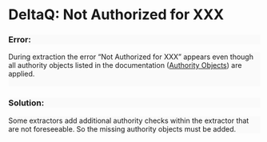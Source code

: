 # DeltaQ: Not Authorized for XXX

<!--html--><h3 style="background-color: rgb(250, 250, 250);">Error:</h3><div style="font-size: 14px; background-color: rgb(250, 250, 250);">During extraction the error “Not Authorized for XXX” appears even though all authority objects listed in the documentation&nbsp;(<a href="https://helpcenter.theobald-software.com/xtract-universal/documentation/setup-in-sap/sap-authority-objects/" target="_blank">Authority Objects</a>)&nbsp;are applied.</div>
<div style="font-size: 14px; background-color: rgb(250, 250, 250);"><br>
</div><h3 style="background-color: rgb(250, 250, 250);">Solution:</h3><div style="font-size: 14px; background-color: rgb(250, 250, 250);">Some extractors add additional authority checks within the extractor that are not foreseeable. So the missing authority objects must be added.</div>